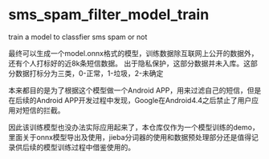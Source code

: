 # sms_spam_filter_model_train
train a model to classfier sms spam or not

最终可以生成一个model.onnx格式的模型，训练数据除互联网上公开的数据外，还有个人打标好的近8k条短信数据。
出于隐私保护，这部分数据并未入库。这部分数据打标分为三类，0-正常，1-垃圾，2-未确定

本来都目的是为了根据这个模型做一个Android APP，用来过滤自己的短信，但是在后续的Android APP开发过程中发现，Google在Android4.4之后禁止了用户应用对短信的拦截。

因此该训练模型也没办法实际应用起来了，本仓库仅作为一个模型训练的demo，里面关于onnx模型导出及使用，jieba分词器的使用和数据预处理部分还是值得记录供后续的模型训练过程中借鉴使用的。
